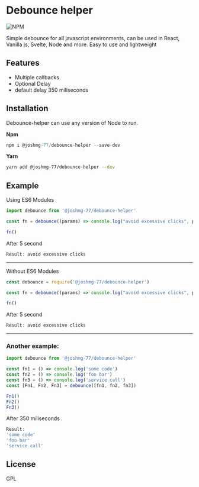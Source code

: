 # Debounce helper
![NPM](https://img.shields.io/npm/v/@joshmg-77/debounce-helper?color=green&logo=npm)

Simple debounce for all javascript environments, can be used in React, Vanilla js, Svelte, Node and more.   Easy to use and lightweight

## Features
- Multiple callbacks
- Optional Delay 
- default delay 350 miliseconds

## Installation

Debounce-helper can use any version of Node to run.

**Npm**
```js
npm i @joshmg-77/debounce-helper --save-dev
```
**Yarn**

```sh
yarn add @joshmg-77/debounce-helper --dev
```

## Example

Using ES6 Modules
```js
import debounce from '@joshmg-77/debounce-helper'

const fn = debounce((params) => console.log("avoid excessive clicks", params), 5000)

fn()
```
After 5 second
```js
Result: avoid excessive clicks
```
***
Without ES6 Modules
```js
const debounce = require('@joshmg-77/debounce-helper')

const fn = debounce((params) => console.log("avoid excessive clicks", params), 5000)

fn()
```
After 5 second
```js
Result: avoid excessive clicks
```
***
### Another example:

```js
import debounce from '@joshmg-77/debounce-helper'

const fn1 = () => console.log('some code')
const fn2 = () => console.log('foo bar')
const fn3 = () => console.log('service call')
const [Fn1, Fn2, Fn3] = debounce([fn1, fn2, fn3])

Fn1()
Fn2()
Fn3()

```
After 350 miliseconds
```js
Result: 
'some code'
'foo bar'
'service call'
```

## License
GPL

